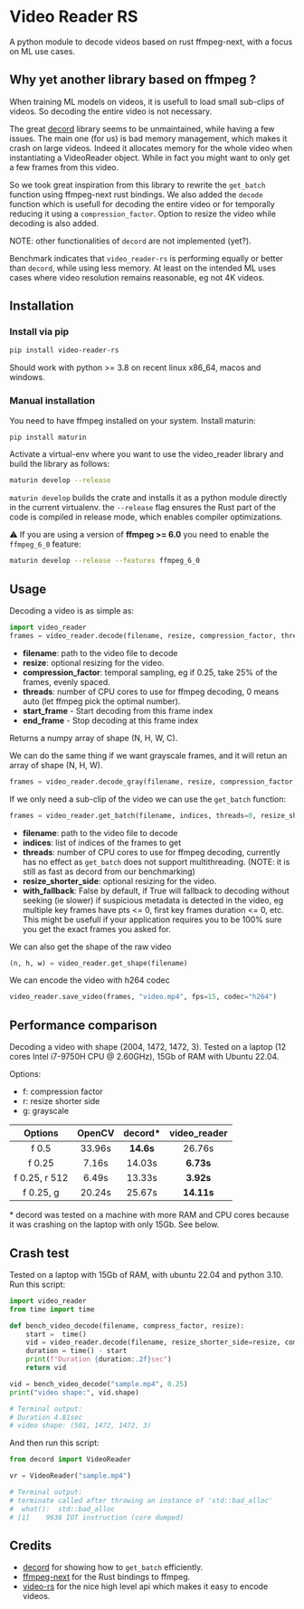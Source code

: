 # Video Reader RS
A python module to decode videos based on rust ffmpeg-next, with a focus on ML use cases.

## Why yet another library based on ffmpeg ?

When training ML models on videos, it is usefull to load small sub-clips of videos. So decoding the
entire video is not necessary.

The great [decord](https://github.com/dmlc/decord) library seems to be unmaintained, while having
a few issues. The main one (for us) is bad memory management, which makes it crash on large videos.
Indeed it allocates memory for the whole video when instantiating a VideoReader object. While in fact
you might want to only get a few frames from this video.

So we took great inspiration from this library to rewrite the `get_batch` function using ffmpeg-next
rust bindings. We also added the `decode` function which is usefull for decoding the entire video or
for temporally reducing it using a `compression_factor`. Option to resize the video while decoding is also
added.

NOTE: other functionalities of `decord` are not implemented (yet?).

Benchmark indicates that `video_reader-rs` is performing equally or better than `decord`, while using less memory.
At least on the intended ML uses cases where video resolution remains reasonable, eg not 4K videos.

## Installation
### Install via pip
```bash
pip install video-reader-rs
```
Should work with python >= 3.8 on recent linux x86_64, macos and windows.

### Manual installation
You need to have ffmpeg installed on your system.
Install maturin:
```bash
pip install maturin
```

Activate a virtual-env where you want to use the video_reader library and build the library as follows:
```bash
maturin develop --release
```
`maturin develop` builds the crate and installs it as a python module directly in the current virtualenv.
the `--release` flag ensures the Rust part of the code is compiled in release mode, which enables compiler optimizations.

:warning: If you are using a version of **ffmpeg >= 6.0** you need to enable the `ffmpeg_6_0` feature:
```bash
maturin develop --release --features ffmpeg_6_0
```

## Usage
Decoding a video is as simple as:
```python
import video_reader
frames = video_reader.decode(filename, resize, compression_factor, threads, start_frame, end_frame)
```
* **filename**: path to the video file to decode
* **resize**: optional resizing for the video.
* **compression_factor**: temporal sampling, eg if 0.25, take 25% of the frames, evenly spaced.
* **threads**: number of CPU cores to use for ffmpeg decoding, 0 means auto (let ffmpeg pick the optimal number).
* **start_frame** - Start decoding from this frame index
* **end_frame** - Stop decoding at this frame index

Returns a numpy array of shape (N, H, W, C).

We can do the same thing if we want grayscale frames, and it will retun an array of shape (N, H, W).
```python
frames = video_reader.decode_gray(filename, resize, compression_factor, threads, start_frame, end_frame)
```

If we only need a sub-clip of the video we can use the `get_batch` function:
```python
frames = video_reader.get_batch(filename, indices, threads=0, resize_shorter_side=None, with_fallback=False)
```
* **filename**: path to the video file to decode
* **indices**: list of indices of the frames to get
* **threads**: number of CPU cores to use for ffmpeg decoding, currently has no effect as `get_batch` does not support multithreading. (NOTE: it is still as fast as decord from our benchmarking)
* **resize_shorter_side**: optional resizing for the video.
* **with_fallback**: False by default, if True will fallback to decoding without seeking (ie slower) if suspicious metadata is detected in the video, eg multiple key frames have pts <= 0, first key frames duration <= 0, etc. This might be usefull if your application requires you to be 100% sure you get the exact frames you asked for.

We can also get the shape of the raw video
```python
(n, h, w) = video_reader.get_shape(filename)
```

We can encode the video with h264 codec
```python
video_reader.save_video(frames, "video.mp4", fps=15, codec="h264")
```

## Performance comparison
Decoding a video with shape (2004, 1472, 1472, 3). Tested on a laptop (12 cores Intel i7-9750H CPU @ 2.60GHz), 15Gb of RAM with Ubuntu 22.04.

Options: 
- f: compression factor
- r: resize shorter side
- g: grayscale

| Options | OpenCV | decord* | video_reader |
|:---:|:---:|:---:|:---:|
| f 0.5 | 33.96s | **14.6s** | 26.76s | 
|f 0.25 | 7.16s | 14.03s | **6.73s** |
|f 0.25, r 512| 6.49s | 13.33s | **3.92s** |
| f 0.25, g | 20.24s | 25.67s | **14.11s** |

\* decord was tested on a machine with more RAM and CPU cores because it was crashing on the laptop with only 15Gb. See below.

## Crash test
Tested on a laptop with 15Gb of RAM, with ubuntu 22.04 and python 3.10.
Run this script:
```python
import video_reader
from time import time

def bench_video_decode(filename, compress_factor, resize):
    start =  time()
    vid = video_reader.decode(filename, resize_shorter_side=resize, compression_factor=compress_factor, threads=0)
    duration = time() - start
    print(f"Duration {duration:.2f}sec")
    return vid

vid = bench_video_decode("sample.mp4", 0.25)
print("video shape:", vid.shape)

# Terminal output:
# Duration 4.81sec
# video shape: (501, 1472, 1472, 3)
```

And then run this script:
```python
from decord import VideoReader

vr = VideoReader("sample.mp4")

# Terminal output:
# terminate called after throwing an instance of 'std::bad_alloc'
#  what():  std::bad_alloc
# [1]    9636 IOT instruction (core dumped)
```

## Credits
- [decord](https://github.com/dmlc/decord) for showing how to `get_batch` efficiently.
- [ffmpeg-next](https://github.com/zmwangx/rust-ffmpeg) for the Rust bindings to ffmpeg.
- [video-rs](https://github.com/oddity-ai/video-rs) for the nice high level api which makes it easy to encode videos.
